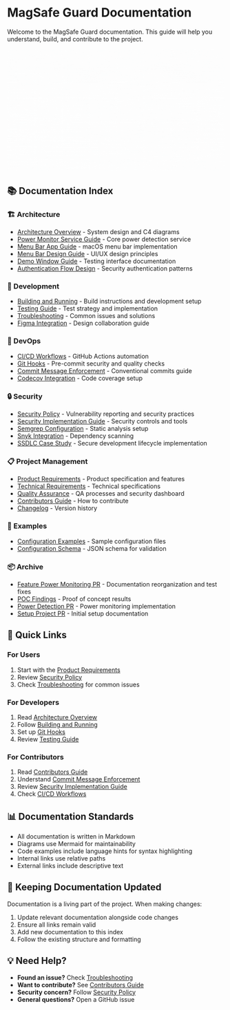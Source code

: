 # MagSafe Guard Documentation

Welcome to the MagSafe Guard documentation. This guide will help you understand, build, and contribute to the project.

![MagSafe Guard Demo](assets/magsafe-guard.gif)

## 📚 Documentation Index

### 🏗️ Architecture

- [Architecture Overview](architecture/architecture-overview) - System design and C4 diagrams
- [Power Monitor Service Guide](architecture/power-monitor-service-guide) - Core power detection service
- [Menu Bar App Guide](architecture/menu-bar-app-guide) - macOS menu bar implementation
- [Menu Bar Design Guide](architecture/menu-bar-design-guide) - UI/UX design principles
- [Demo Window Guide](architecture/demo-window-guide) - Testing interface documentation
- [Authentication Flow Design](architecture/auth-flow-design) - Security authentication patterns

### 🔧 Development

- [Building and Running](maintainers/building-and-running) - Build instructions and development setup
- [Testing Guide](maintainers/testing-guide) - Test strategy and implementation
- [Troubleshooting](maintainers/troubleshooting) - Common issues and solutions
- [Figma Integration](maintainers/figma) - Design collaboration guide

### 🚀 DevOps

- [CI/CD Workflows](devops/ci-cd-workflows) - GitHub Actions automation
- [Git Hooks](devops/git-hooks) - Pre-commit security and quality checks
- [Commit Message Enforcement](devops/commit-message-enforcement) - Conventional commits guide
- [Codecov Integration](devops/codecov-swift) - Code coverage setup

### 🔒 Security

- [Security Policy](SECURITY) - Vulnerability reporting and security practices
- [Security Implementation Guide](security/security-implementation-guide) - Security controls and tools
- [Semgrep Configuration](security/semgrep) - Static analysis setup
- [Snyk Integration](security/snyk-integration) - Dependency scanning
- [SSDLC Case Study](security/ssdlc-case-study) - Secure development lifecycle implementation

### 📋 Project Management

- [Product Requirements](PRD) - Product specification and features
- [Technical Requirements](REQUIREMENTS) - Technical specifications
- [Quality Assurance](QA) - QA processes and security dashboard
- [Contributors Guide](CONTRIBUTORS) - How to contribute
- [Changelog](CHANGELOG) - Version history

### 📝 Examples

- [Configuration Examples](examples/config-examples.yaml) - Sample configuration files
- [Configuration Schema](examples/config-schema.json) - JSON schema for validation

### 📦 Archive

- [Feature Power Monitoring PR](archive/pr.feature-power-monitoring) - Documentation reorganization and test fixes
- [POC Findings](archive/poc-findings-archive) - Proof of concept results
- [Power Detection PR](archive/pr.proto-power-detect) - Power monitoring implementation
- [Setup Project PR](archive/pr.setup-project-repo) - Initial setup documentation

## 🎯 Quick Links

### For Users

1. Start with the [Product Requirements](PRD)
2. Review [Security Policy](SECURITY)
3. Check [Troubleshooting](maintainers/troubleshooting) for common issues

### For Developers

1. Read [Architecture Overview](architecture/architecture-overview)
2. Follow [Building and Running](maintainers/building-and-running)
3. Set up [Git Hooks](devops/git-hooks)
4. Review [Testing Guide](maintainers/testing-guide)

### For Contributors

1. Read [Contributors Guide](CONTRIBUTORS)
2. Understand [Commit Message Enforcement](devops/commit-message-enforcement)
3. Review [Security Implementation Guide](security/security-implementation-guide)
4. Check [CI/CD Workflows](devops/ci-cd-workflows)

## 📊 Documentation Standards

- All documentation is written in Markdown
- Diagrams use Mermaid for maintainability
- Code examples include language hints for syntax highlighting
- Internal links use relative paths
- External links include descriptive text

## 🔄 Keeping Documentation Updated

Documentation is a living part of the project. When making changes:

1. Update relevant documentation alongside code changes
2. Ensure all links remain valid
3. Add new documentation to this index
4. Follow the existing structure and formatting

## 💡 Need Help?

- **Found an issue?** Check [Troubleshooting](maintainers/troubleshooting)
- **Want to contribute?** See [Contributors Guide](CONTRIBUTORS)
- **Security concern?** Follow [Security Policy](SECURITY)
- **General questions?** Open a GitHub issue
